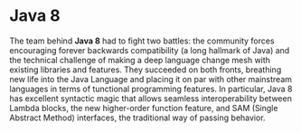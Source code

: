 # Java 8

The team behind **Java 8** had to fight two battles: the community forces encouraging forever backwards compatibility (a long hallmark of Java) and the technical challenge of making a deep language change mesh with existing libraries and features. They succeeded on both fronts, breathing new life into the Java Language and placing it on par with other mainstream languages in terms of tunctional programming features. In particular, Java 8 has excellent syntactic magic that allows seamless interoperability between Lambda blocks, the new higher-order function feature, and SAM (Single Abstract Method) interfaces, the traditional way of passing behavior.


